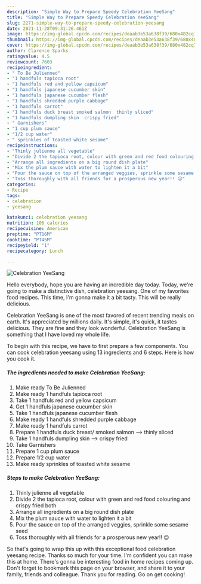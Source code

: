 ```yaml
---
description: "Simple Way to Prepare Speedy Celebration YeeSang"
title: "Simple Way to Prepare Speedy Celebration YeeSang"
slug: 2271-simple-way-to-prepare-speedy-celebration-yeesang
date: 2021-11-28T09:31:26.461Z
image: https://img-global.cpcdn.com/recipes/deaab3e53a638f39/680x482cq70/celebration-yeesang-recipe-main-photo.jpg
thumbnail: https://img-global.cpcdn.com/recipes/deaab3e53a638f39/680x482cq70/celebration-yeesang-recipe-main-photo.jpg
cover: https://img-global.cpcdn.com/recipes/deaab3e53a638f39/680x482cq70/celebration-yeesang-recipe-main-photo.jpg
author: Clarence Sparks
ratingvalue: 4.5
reviewcount: 7603
recipeingredient:
- " To Be Julienned"
- "1 handfuls tapioca root"
- "1 handfuls red and yellow capsicum"
- "1 handfuls japanese cucumber skin"
- "1 handfuls japanese cucumber flesh"
- "1 handfuls shredded purple cabbage"
- "1 handfuls carrot"
- "1 handfuls duck breast smoked salmon  thinly sliced"
- "1 handfuls dumpling skin  crispy fried"
- " Garnishers"
- "1 cup plum sauce"
- "1/2 cup water"
- " sprinkles of toasted white sesame"
recipeinstructions:
- "Thinly julienne all vegetable"
- "Divide 2 the tapioca root, colour with green and red food colouring and crispy fried both"
- "Arrange all ingredients on a big round dish plate"
- "Mix the plum sauce with water to lighten it a bit"
- "Pour the sauce on top of the arranged veggies, sprinkle some sesame seed"
- "Toss thoroughly with all friends for a prosperous new year!! 😉"
categories:
- Recipe
tags:
- celebration
- yeesang

katakunci: celebration yeesang 
nutrition: 106 calories
recipecuisine: American
preptime: "PT16M"
cooktime: "PT45M"
recipeyield: "1"
recipecategory: Lunch

---
```



![Celebration YeeSang](https://img-global.cpcdn.com/recipes/deaab3e53a638f39/680x482cq70/celebration-yeesang-recipe-main-photo.jpg)

Hello everybody, hope you are having an incredible day today. Today, we're going to make a distinctive dish, celebration yeesang. One of my favorites food recipes. This time, I'm gonna make it a bit tasty. This will be really delicious.



Celebration YeeSang is one of the most favored of recent trending meals on earth. It's appreciated by millions daily. It's simple, it's quick, it tastes delicious. They are fine and they look wonderful. Celebration YeeSang is something that I have loved my whole life.


To begin with this recipe, we have to first prepare a few components. You can cook celebration yeesang using 13 ingredients and 6 steps. Here is how you cook it.

<!--inarticleads1-->

##### The ingredients needed to make Celebration YeeSang:

1. Make ready  To Be Julienned
1. Make ready 1 handfuls tapioca root
1. Take 1 handfuls red and yellow capsicum
1. Get 1 handfuls japanese cucumber skin
1. Take 1 handfuls japanese cucumber flesh
1. Make ready 1 handfuls shredded purple cabbage
1. Make ready 1 handfuls carrot
1. Prepare 1 handfuls duck breast/ smoked salmon —> thinly sliced
1. Take 1 handfuls dumpling skin —> crispy fried
1. Take  Garnishers
1. Prepare 1 cup plum sauce
1. Prepare 1/2 cup water
1. Make ready  sprinkles of toasted white sesame




<!--inarticleads2-->

##### Steps to make Celebration YeeSang:

1. Thinly julienne all vegetable
1. Divide 2 the tapioca root, colour with green and red food colouring and crispy fried both
1. Arrange all ingredients on a big round dish plate
1. Mix the plum sauce with water to lighten it a bit
1. Pour the sauce on top of the arranged veggies, sprinkle some sesame seed
1. Toss thoroughly with all friends for a prosperous new year!! 😉




So that's going to wrap this up with this exceptional food celebration yeesang recipe. Thanks so much for your time. I'm confident you can make this at home. There's gonna be interesting food in home recipes coming up. Don't forget to bookmark this page on your browser, and share it to your family, friends and colleague. Thank you for reading. Go on get cooking!
